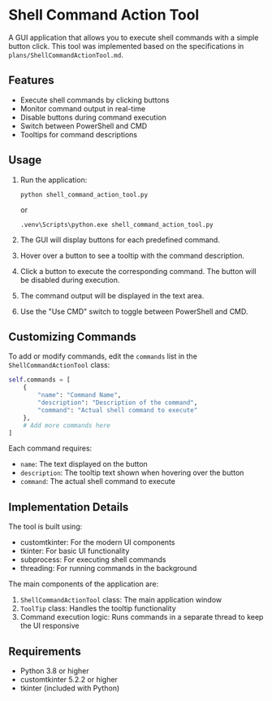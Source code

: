 # Shell Command Action Tool

A GUI application that allows you to execute shell commands with a simple button click. This tool was implemented based on the specifications in `plans/ShellCommandActionTool.md`.

## Features

- Execute shell commands by clicking buttons
- Monitor command output in real-time
- Disable buttons during command execution
- Switch between PowerShell and CMD
- Tooltips for command descriptions

## Usage

1. Run the application:
   ```
   python shell_command_action_tool.py
   ```
   or
   ```
   .venv\Scripts\python.exe shell_command_action_tool.py
   ```

2. The GUI will display buttons for each predefined command.

3. Hover over a button to see a tooltip with the command description.

4. Click a button to execute the corresponding command. The button will be disabled during execution.

5. The command output will be displayed in the text area.

6. Use the "Use CMD" switch to toggle between PowerShell and CMD.

## Customizing Commands

To add or modify commands, edit the `commands` list in the `ShellCommandActionTool` class:

```python
self.commands = [
    {
        "name": "Command Name",
        "description": "Description of the command",
        "command": "Actual shell command to execute"
    },
    # Add more commands here
]
```

Each command requires:
- `name`: The text displayed on the button
- `description`: The tooltip text shown when hovering over the button
- `command`: The actual shell command to execute

## Implementation Details

The tool is built using:
- customtkinter: For the modern UI components
- tkinter: For basic UI functionality
- subprocess: For executing shell commands
- threading: For running commands in the background

The main components of the application are:
1. `ShellCommandActionTool` class: The main application window
2. `ToolTip` class: Handles the tooltip functionality
3. Command execution logic: Runs commands in a separate thread to keep the UI responsive

## Requirements

- Python 3.8 or higher
- customtkinter 5.2.2 or higher
- tkinter (included with Python)